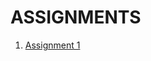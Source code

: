 # ASSIGNMENTS
1. [Assignment 1](https://github.com/IBM-EPBL/IBM-Project-38740-1660385095/blob/main/Assignment_1_VIDHYAMBIKA_SR.ipynb)
